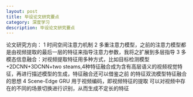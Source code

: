 ```yaml
---
layout: post
title: 毕设论文研究要点
category: 深度学习
description: 毕设论文研究要点
---
```


论文研究方向：
1 时间空间注意力机制
2 多重注意力模型，之前的注意力模型都是由视频提取的最后一层的特征来指导注意力参数，我将之扩展到多层指导
3 多模态信息融合：对视频提取特征用多种方式，比如目标检测模型+2DCNN+3DCNN+two steams,4种特征融合成为含有高层语义的视频视觉特征，再进行描述模型的生成，特征融合还可以借鉴之前 的特征双流模型特征融合的思想
4 Scene-Edge GRU 用于视频编码，即视频特征的提取 可以对视频中存在的不同的场景切换进行识别，从而生成不定长的特征

  